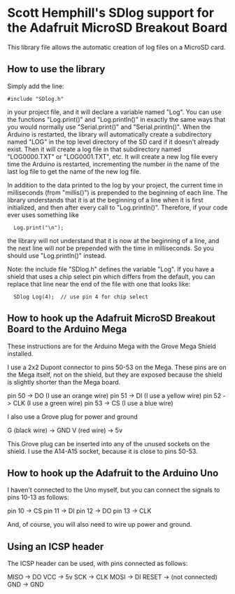 # Scott Hemphill's SDlog support for the Adafruit MicroSD Breakout Board

This library file allows the automatic creation of log files on a MicroSD
card.

## How to use the library ##

Simply add the line:

```
#include "SDlog.h"
```

in your project file, and it will declare a variable named "Log".  You can
use the functions "Log.print()" and "Log.println()" in exactly the same ways
that you would normally use "Serial.print()" and "Serial.println()".  When
the Arduino is restarted, the library will automatically create a subdirectory
named "LOG" in the top level directory of the SD card if it doesn't already
exist.  Then it will create a log file in that subdirectory named "LOG0000.TXT"
or "LOG0001.TXT", etc.  It will create a new log file every time the Arduino
is restarted, incrementing the number in the name of the last log file to
get the name of the new log file.

In addition to the data printed to the log by your project, the current time
in milliseconds (from "millis()") is prepended to the beginning of each line.
The library understands that it is at the beginning of a line when it is first
initialized, and then after every call to "Log.println()".  Therefore, if
your code ever uses something like

```
  Log.print("\n");
```

the library will not understand that it is now at the beginning of a line,
and the next line will *not* be prepended with the time in milliseconds.
So you should use "Log.println()" instead.

Note: the include file "SDlog.h" defines the variable "Log".  If you
have a shield that uses a chip select pin which differs from the default,
you can replace that line near the end of the file with one that looks like:

```
  SDlog Log(4);  // use pin 4 for chip select
```


## How to hook up the Adafruit MicroSD Breakout Board to the Arduino Mega ##

These instructions are for the Arduino Mega with the Grove Mega Shield
installed.

I use a 2x2 Dupont connector to pins 50-53 on the Mega.  These pins are
on the Mega itself, not on the shield, but they are exposed because the
shield is slightly shorter than the Mega board.

pin 50  ->  DO     (I use an orange wire)
pin 51  ->  DI     (I use a yellow wire)
pin 52  ->  CLK    (I use a green wire)
pin 53  ->  CS     (I use a blue wire)

I also use a Grove plug for power and ground

G (black wire)  ->  GND
V (red wire)    ->  5v

This Grove plug can be inserted into any of the unused sockets on the
shield.  I use the A14-A15 socket, because it is close to pins 50-53.

## How to hook up the Adafruit to the Arduino Uno

I haven't connected to the Uno myself, but you can connect the signals
to pins 10-13 as follows:

pin 10  ->  CS
pin 11  ->  DI
pin 12  ->  DO
pin 13  ->  CLK

And, of course, you will also need to wire up power and ground.

## Using an ICSP header

The ICSP header can be used, with pins connected as follows:

MISO  ->  DO
VCC   ->  5v
SCK   ->  CLK
MOSI  ->  DI
RESET ->  (not connected)
GND   ->  GND
